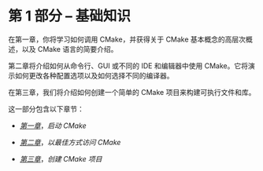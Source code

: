 # 第 1 部分 – 基础知识

在第一章，你将学习如何调用 CMake，并获得关于 CMake 基本概念的高层次概述，以及 CMake 语言的简要介绍。

第二章将介绍如何从命令行、GUI 或不同的 IDE 和编辑器中使用 CMake。它将演示如何更改各种配置选项以及如何选择不同的编译器。

在第三章，我们将介绍如何创建一个简单的 CMake 项目来构建可执行文件和库。

这一部分包含以下章节：

+   [*第一章*](B30947_01.xhtml#_idTextAnchor015)，*启动 CMake*

+   [*第二章*](B30947_02.xhtml#_idTextAnchor035)，*以最佳方式访问 CMake*

+   [*第三章*](B30947_03.xhtml#_idTextAnchor054)，*创建 CMake 项目*
